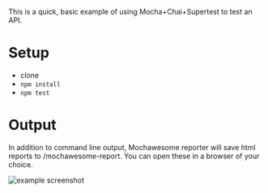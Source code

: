This is a quick, basic example of using Mocha+Chai+Supertest to test an API.

# Setup

* clone
* `npm install`
* `npm test`

# Output

In addition to command line output, Mochawesome reporter will save html reports to /mochawesome-report.
You can open these in a browser of your choice.

![example screenshot](https://imgur.com/16rO7G9.png)